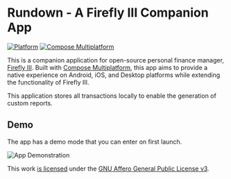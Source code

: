 # Rundown - A Firefly III Companion App

[![Platform](https://img.shields.io/badge/platform-Android%20%7C%20iOS%20%7C%20Desktop-brightgreen)](https://github.com/ch4ndu/Rundown)
[![Compose Multiplatform](https://img.shields.io/badge/Compose%20Multiplatform-official-blue)](https://www.jetbrains.com/lp/compose-multiplatform/)

This is a companion application for open-source personal finance
manager, [Firefly III](https://github.com/firefly-iii/firefly-iii). Built
with [Compose Multiplatform](https://www.jetbrains.com/lp/compose-multiplatform/), this app aims to
provide a native experience on Android, iOS, and Desktop platforms while extending the functionality
of Firefly III.

This application stores all transactions locally to enable the generation of custom reports.

## Demo

The app has a demo mode that you can enter on first launch.

![App Demonstration](docs/demo.gif)


This work [is licensed](https://github.com/ch4ndu/Rundown/blob/master/LICENSE) under
the [GNU Affero General Public License v3](https://www.gnu.org/licenses/agpl-3.0.html).